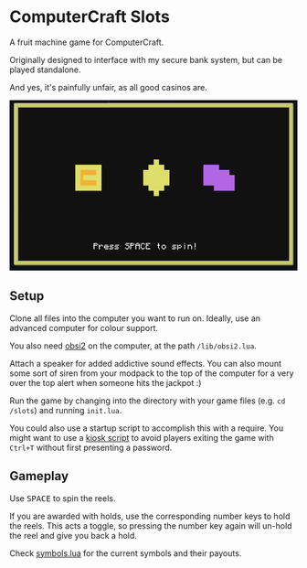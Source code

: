 # ComputerCraft Slots

A fruit machine game for ComputerCraft.

Originally designed to interface with my secure bank system, but can be played standalone.

And yes, it's painfully unfair, as all good casinos are.

![screenshot](./.github/screenshot.png)

## Setup

Clone all files into the computer you want to run on. Ideally, use an advanced computer for colour support.

You also need [obsi2](https://github.com/simadude/obsi2/releases/tag/v2.2.0) on the computer, at the path `/lib/obsi2.lua`.

Attach a speaker for added addictive sound effects. You can also mount some sort of siren from your modpack to the top of the computer for a very over the top alert when someone hits the jackpot :)

Run the game by changing into the directory with your game files (e.g. `cd /slots`) and running `init.lua`.

You could also use a startup script to accomplish this with a require. You might want to use a [kiosk script](https://gist.github.com/obfuscatedgenerated/b0ce0bf1ba5eae86c273a56b0d6cf32c) to avoid players exiting the game with `Ctrl+T` without first presenting a password.

## Gameplay

Use <kbd>SPACE</kbd> to spin the reels.

If you are awarded with holds, use the corresponding number keys to hold the reels. This acts a toggle, so pressing the number key again will un-hold the reel and give you back a hold.

Check [symbols.lua](symbols.lua) for the current symbols and their payouts.
